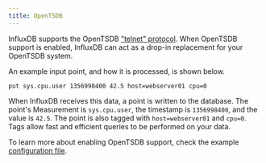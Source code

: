 ```yaml
---
title: OpenTSDB
---
```


InfluxDB supports the OpenTSDB ["telnet" protocol](http://opentsdb.net/docs/build/html/user_guide/writing.html#telnet).
When OpenTSDB support is enabled, InfluxDB can act as a drop-in replacement for your OpenTSDB system.

An example input point, and how it is processed, is shown below.

```
put sys.cpu.user 1356998400 42.5 host=webserver01 cpu=0
```

When InfluxDB receives this data, a point is written to the database.
The point's Measurement is `sys.cpu.user`, the timestamp is `1356998400`, and the value is `42.5`.
The point is also tagged with `host=webserver01` and `cpu=0`.
Tags allow fast and efficient queries to be performed on your data.

To learn more about enabling OpenTSDB support, check the example [configuration file](https://github.com/influxdb/influxdb/blob/1.2/etc/config.sample.toml).
